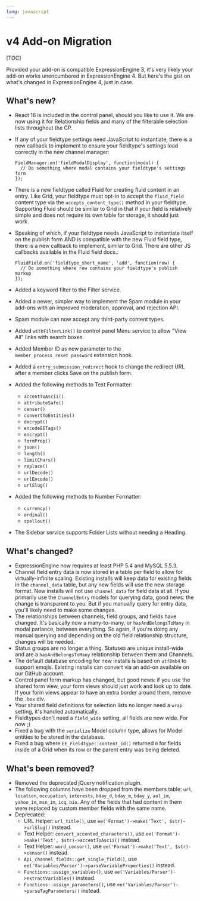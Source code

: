 ```yaml
---
lang: javascript
---
```


<!--
    This source file is part of the open source project
    ExpressionEngine User Guide (https://github.com/ExpressionEngine/ExpressionEngine-User-Guide)

    @link      https://expressionengine.com/
    @copyright Copyright (c) 2003-2019, EllisLab Corp. (https://ellislab.com)
    @license   https://expressionengine.com/license Licensed under Apache License, Version 2.0
-->

# v4 Add-on Migration

[TOC]

Provided your add-on is compatible ExpressionEngine 3, it's very likely your add-on works unencumbered in ExpressionEngine 4. But here's the gist on what's changed in ExpressionEngine 4, just in case.

## What's new?

- React 16 is included in the control panel, should you like to use it. We are now using it for Relationship fields and many of the filterable selection lists throughout the CP.
- If any of your fieldtype settings need JavaScript to instantiate, there is a new callback to implement to ensure your fieldtype's settings load correctly in the new channel manager:

      FieldManager.on('fieldModalDisplay', function(modal) {
        // Do something where modal contains your fieldtype's settings form
      });

- There is a new fieldtype called Fluid for creating fluid content in an entry. Like Grid, your fieldtype must opt-in to accept the `fluid_field` content type via the `accepts_content_type()` method in your fieldtype. Supporting Fluid should be similar to Grid in that if your field is relatively simple and does not require its own table for storage, it should just work.
- Speaking of which, if your fieldtype needs JavaScript to instantiate itself on the publish form AND is compatible with the new Fluid field type, there is a new callback to implement, similar to Grid. There are other JS callbacks available in the Fluid field docs.:

      FluidField.on('fieldtype_short_name', 'add', function(row) {
        // Do something where row contains your fieldtype's publish markup
      });

- Added a keyword filter to the Filter service.
- Added a newer, simpler way to implement the Spam module in your add-ons with an improved moderation, approval, and rejection API.
- Spam module can now accept any third-party content types.
- Added `withFilterLink()` to control panel Menu service to allow "View All" links with search boxes.
- Added Member ID as new parameter to the `member_process_reset_password` extension hook.
- Added a `entry_submission_redirect` hook to change the redirect URL after a member clicks Save on the publish form.
- Added the following methods to Text Formatter:
  - `accentToAscii()`
  - `attributeSafe()`
  - `censor()`
  - `convertToEntities()`
  - `decrypt()`
  - `encodeEETags()`
  - `encrypt()`
  - `formPrep()`
  - `json()`
  - `length()`
  - `limitChars()`
  - `replace()`
  - `urlDecode()`
  - `urlEncode()`
  - `urlSlug()`
- Added the following methods to Number Formatter:
  - `currency()`
  - `ordinal()`
  - `spellout()`
- The Sidebar service supports Folder Lists without needing a Heading.

## What's changed?

- ExpressionEngine now requires at least PHP 5.4 and MySQL 5.5.3.
- Channel field entry data is now stored in a table per field to allow for virtually-infinite scaling. Existing installs will keep data for existing fields in the `channel_data` table, but any new fields will use the new storage format. New installs will not use `channel_data` for field data at all. If you primarily use the `ChannelEntry` models for querying data, good news: the change is transparent to you. But if you manually query for entry data, you'll likely need to make some changes.
- The relationships between channels, field groups, and fields have changed. It's basically now a many-to-many, or `hasAndBelongsToMany` in modal parlance, between everything. So again, if you're doing any manual querying and depending on the old field relationship structure, changes will be needed.
- Status groups are no longer a thing. Statuses are unique install-wide and are a `hasAndBelongsToMany` relationship between them and Channels.
- The default database encoding for new installs is based on `utf8mb4` to support emojis. Existing installs can convert via an add-on available on our GitHub account.
- Control panel form markup has changed, but good news: if you use the shared form view, your form views should just work and look up to date. If your form views appear to have an extra border around them, remove the `.box` div.
- Your shared field definitions for selection lists no longer need a `wrap` setting, it's handled automatically.
- Fieldtypes don't need a `field_wide` setting, all fields are now wide. For now ;)
- Fixed a bug with the `serialize` Model column type, allows for Model entities to be stored in the database.
- Fixed a bug where `EE_Fieldtype::content_id()` returned `0` for fields inside of a Grid when its row or the parent entry was being deleted.

## What's been removed?

- Removed the deprecated jQuery notification plugin.
- The following columns have been dropped from the members table: `url`, `location`, `occupation`, `interests`, `bday_d`, `bday_m`, `bday_y`, `aol_im`, `yahoo_im`, `msn_im`, `icq`, `bio`. Any of the fields that had content in them were replaced by custom member fields with the same name.
- Deprecated:
  - URL Helper: `url_title()`, use `ee('Format')->make('Text', $str)->urlSlug()` instead.
  - Text Helper: `convert_accented_characters()`, use `ee('Format')->make('Text', $str)->accentToAscii()` instead.
  - Text Helper: `word_censor()`, use `ee('Format')->make('Text', $str)->censor()` instead.
  - `Api_channel_fields::get_single_field()`, use `ee('Variables/Parser')->parseVariableProperties()` instead.
  - `Functions::assign_variables()`, use `ee('Variables/Parser')->extractVariables()` instead.
  - `Functions::assign_parameters()`, use `ee('Variables/Parser')->parseTagParameters()` instead.
